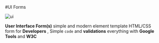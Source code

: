 #UI Forms 

![ui](https://cloud.githubusercontent.com/assets/12696114/10507008/9ccefa48-7347-11e5-9323-d3c2072de78e.jpg)

**User Interface Form(s)**  simple and modern element  template HTML/CSS form  for **Developers** , Simple `code` and **validations** everything with **Google Tools** and **W3C**
